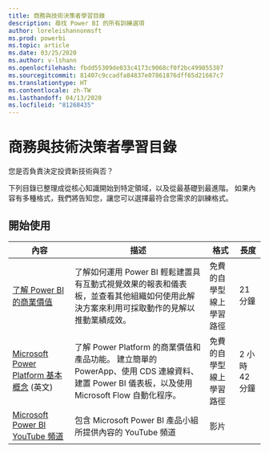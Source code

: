```yaml
---
title: 商務與技術決策者學習目錄
description: 尋找 Power BI 的所有訓練選項
author: loreleishannonmsft
ms.prod: powerbi
ms.topic: article
ms.date: 03/25/2020
ms.author: v-lshann
ms.openlocfilehash: fbdd55309de033c4173c9068cf0f2bc499855307
ms.sourcegitcommit: 81407c9ccadfa84837e07861876dff65d21667c7
ms.translationtype: HT
ms.contentlocale: zh-TW
ms.lasthandoff: 04/13/2020
ms.locfileid: "81268435"
---
```

# <a name="business-and-technical-decision-makers-learning-catalog"></a>商務與技術決策者學習目錄

您是否負責決定投資新技術與否？ 

下列目錄已整理成從核心知識開始到特定領域，以及從最基礎到最進階。 如果內容有多種格式，我們將告知您，讓您可以選擇最符合您需求的訓練格式。 

## <a name="get-started"></a>開始使用<a name="get-started"></a>
| 內容  | 描述  | 格式  | 長度     |
|---------------------------------------------------------------------------------------------------------------|------------------------------------------------------------------------------------------------------------------------------------------------------------------------------------------------------------------------|---------------------------------------|------------|
| [了解 Power BI 的商業價值](https://docs.microsoft.com/learn/modules/introduction-power-bi/) | 了解如何運用 Power BI 輕鬆建置具有互動式視覺效果的報表和儀表板，並查看其他組織如何使用此解決方案來利用可採取動作的見解以推動業績成效。 | 免費的自學型線上學習路徑 | 21 分鐘 |
| [Microsoft Power Platform 基本概念](https://docs.microsoft.com/learn/paths/power-plat-fundamentals/) \(英文\)      | 了解 Power Platform 的商業價值和產品功能。 建立簡單的 PowerApp、使用 CDS 連線資料、建置 Power BI 儀表板，以及使用 Microsoft Flow 自動化程序。                          | 免費的自學型線上學習路徑 | 2 小時 42 分鐘  |
| [Microsoft Power BI YouTube 頻道](https://www.youtube.com/user/mspowerbi/videos)  | 包含 Microsoft Power BI 產品小組所提供內容的 YouTube 頻道  | 影片   |            |
